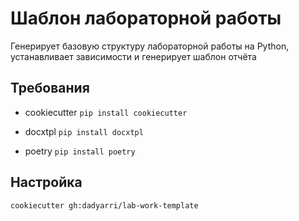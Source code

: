# Шаблон лабораторной работы

Генерирует базовую структуру лабораторной работы на Python, устанавливает зависимости и генерирует шаблон отчёта

## Требования

- cookiecutter
    `pip install cookiecutter`

- docxtpl
    `pip install docxtpl`

- poetry
    `pip install poetry`

## Настройка

`cookiecutter gh:dadyarri/lab-work-template`